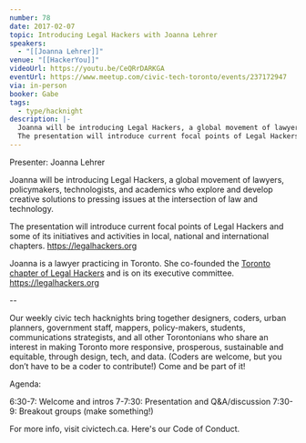 ```yaml
---
number: 78
date: 2017-02-07
topic: Introducing Legal Hackers with Joanna Lehrer
speakers:
  - "[[Joanna Lehrer]]"
venue: "[[HackerYou]]"
videoUrl: https://youtu.be/CeQRrDARKGA
eventUrl: https://www.meetup.com/civic-tech-toronto/events/237172947
via: in-person
booker: Gabe
tags:
  - type/hacknight
description: |-
  Joanna will be introducing Legal Hackers, a global movement of lawyers, policymakers, technologists, and academics who explore and develop creative solutions to pressing issues at the intersection of law and technology. 
  The presentation will introduce current focal points of Legal Hackers and some of its initiatives and activities in local, national and international chapters. https://legalhackers.org
---
```


Presenter: Joanna Lehrer

Joanna will be introducing Legal Hackers, a global movement of lawyers, policymakers, technologists, and academics who explore and develop creative solutions to pressing issues at the intersection of law and technology.

The presentation will introduce current focal points of Legal Hackers and some of its initiatives and activities in local, national and international chapters. https://legalhackers.org

Joanna is a lawyer practicing in Toronto. She co-founded the [Toronto chapter of Legal Hackers](https://www.legalhackto.ca/) and is on its executive committee. https://legalhackers.org

--

Our weekly civic tech hacknights bring together designers, coders, urban planners, government staff, mappers, policy-makers, students, communications strategists, and all other Torontonians who share an interest in making Toronto more responsive, prosperous, sustainable and equitable, through design, tech, and data. (Coders are welcome, but you don’t have to be a coder to contribute!) Come and be part of it!

Agenda:

6:30-7: Welcome and intros
7-7:30: Presentation and Q&A/discussion
7:30-9: Breakout groups (make something!)

For more info, visit civictech.ca. Here's our Code of Conduct.